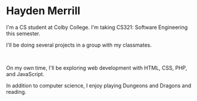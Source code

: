 <h1>Hayden Merrill</h1>

<p>I'm a CS student at Colby College. I'm taking CS321: Software Engineering this semester.</p>
<p>I'll be doing several projects in a group with my classmates.</p>
<br/>
<p>On my own time, I'll be exploring web development with HTML, CSS, PHP, and JavaScript.</p>
<p>In addition to computer science, I enjoy playing Dungeons and Dragons and reading.</p>
